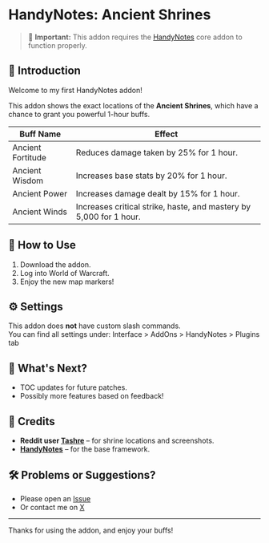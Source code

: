 # HandyNotes: Ancient Shrines

> 📌 **Important:** This addon requires the [HandyNotes](https://www.curseforge.com/wow/addons/handynotes) core addon to function properly.

## 🧭 Introduction

Welcome to my first HandyNotes addon!

This addon shows the exact locations of the **Ancient Shrines**, which have a chance to grant you powerful 1-hour buffs.

| **Buff Name**       | **Effect**                                                     |
|---------------------|----------------------------------------------------------------|
| Ancient Fortitude   | Reduces damage taken by 25% for 1 hour.                        |
| Ancient Wisdom      | Increases base stats by 20% for 1 hour.                        |
| Ancient Power       | Increases damage dealt by 15% for 1 hour.                      |
| Ancient Winds       | Increases critical strike, haste, and mastery by 5,000 for 1 hour. |

## 🚀 How to Use

1. Download the addon.
2. Log into World of Warcraft.
3. Enjoy the new map markers!

## ⚙️ Settings

This addon does **not** have custom slash commands.  
You can find all settings under: Interface > AddOns > HandyNotes > Plugins tab


## 🔮 What's Next?

- TOC updates for future patches.
- Possibly more features based on feedback!

## 🙏 Credits

- **Reddit user [Tashre](https://www.reddit.com/r/wow/comments/62x4y5/broken_shore_ancient_shrine_locations/)** – for shrine locations and screenshots.
- **[HandyNotes](https://www.curseforge.com/wow/addons/handynotes)** – for the base framework.

## 🛠️ Problems or Suggestions?

- Please open an [Issue](.https://www.curseforge.com/wow/addons/lozn64-levelup/settings/issues)
- Or contact me on [X](https://x.com/vGasteren)

---

Thanks for using the addon, and enjoy your buffs!
